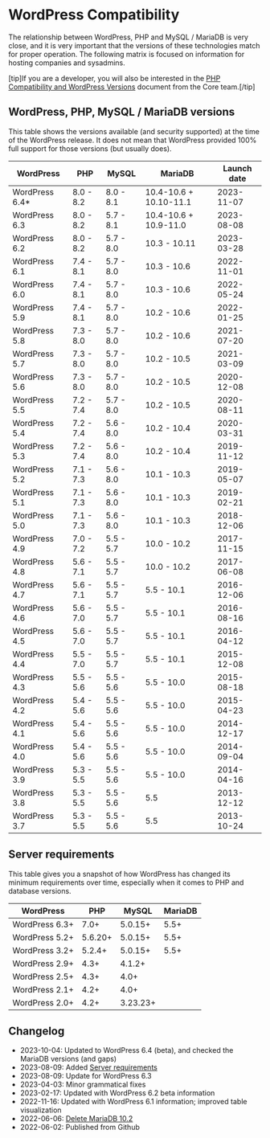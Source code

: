 # WordPress Compatibility

The relationship between WordPress, PHP and MySQL / MariaDB is very close, and it is very important that the versions of these technologies match for proper operation. The following matrix is focused on information for hosting companies and sysadmins.

[tip]If you are a developer, you will also be interested in the [PHP Compatibility and WordPress Versions](https://make.wordpress.org/core/handbook/references/php-compatibility-and-wordpress-versions/) document from the Core team.[/tip]

## WordPress, PHP, MySQL / MariaDB versions

This table shows the versions available (and security supported) at the time of the WordPress release. It does not mean that WordPress provided 100% full support for those versions (but usually does).

WordPress | PHP | MySQL | MariaDB | Launch date
---- | ---- | ---- | ---- | ----
WordPress 6.4* | 8.0 - 8.2 | 8.0 - 8.1 | 10.4-10.6 + 10.10-11.1 | 2023-11-07
WordPress 6.3 | 8.0 - 8.2 | 5.7 - 8.1 | 10.4-10.6 + 10.9-11.0 | 2023-08-08
WordPress 6.2 | 8.0 - 8.2 | 5.7 - 8.0 | 10.3 - 10.11 | 2023-03-28
WordPress 6.1 | 7.4 - 8.1 | 5.7 - 8.0 | 10.3 - 10.6 | 2022-11-01
WordPress 6.0 | 7.4 - 8.1 | 5.7 - 8.0 | 10.3 - 10.6 | 2022-05-24
WordPress 5.9 | 7.4 - 8.1 | 5.7 - 8.0 | 10.2 - 10.6 | 2022-01-25
WordPress 5.8 | 7.3 - 8.0 | 5.7 - 8.0 | 10.2 - 10.6 | 2021-07-20
WordPress 5.7 | 7.3 - 8.0 | 5.7 - 8.0 | 10.2 - 10.5 | 2021-03-09
WordPress 5.6 | 7.3 - 8.0 | 5.7 - 8.0 | 10.2 - 10.5 | 2020-12-08
WordPress 5.5 | 7.2 - 7.4 | 5.7 - 8.0 | 10.2 - 10.5 | 2020-08-11
WordPress 5.4 | 7.2 - 7.4 | 5.6 - 8.0 | 10.2 - 10.4 | 2020-03-31
WordPress 5.3 | 7.2 - 7.4 | 5.6 - 8.0 | 10.2 - 10.4 | 2019-11-12
WordPress 5.2 | 7.1 - 7.3 | 5.6 - 8.0 | 10.1 - 10.3 | 2019-05-07
WordPress 5.1 | 7.1 - 7.3 | 5.6 - 8.0 | 10.1 - 10.3 | 2019-02-21
WordPress 5.0 | 7.1 - 7.3 | 5.6 - 8.0 | 10.1 - 10.3 | 2018-12-06
WordPress 4.9 | 7.0 - 7.2 | 5.5 - 5.7 | 10.0 - 10.2 | 2017-11-15
WordPress 4.8 | 5.6 - 7.1 | 5.5 - 5.7 | 10.0 - 10.2 | 2017-06-08
WordPress 4.7 | 5.6 - 7.1 | 5.5 - 5.7 | 5.5 - 10.1 | 2016-12-06
WordPress 4.6 | 5.6 - 7.0 | 5.5 - 5.7 | 5.5 - 10.1 | 2016-08-16
WordPress 4.5 | 5.6 - 7.0 | 5.5 - 5.7 | 5.5 - 10.1 | 2016-04-12
WordPress 4.4 | 5.5 - 7.0 | 5.5 - 5.7 | 5.5 - 10.1 | 2015-12-08
WordPress 4.3 | 5.5 - 5.6 | 5.5 - 5.6 | 5.5 - 10.0 | 2015-08-18
WordPress 4.2 | 5.4 - 5.6 | 5.5 - 5.6 | 5.5 - 10.0 | 2015-04-23
WordPress 4.1 | 5.4 - 5.6 | 5.5 - 5.6 | 5.5 - 10.0 | 2014-12-17
WordPress 4.0 | 5.4 - 5.6 | 5.5 - 5.6 | 5.5 - 10.0 | 2014-09-04
WordPress 3.9 | 5.3 - 5.5 | 5.5 - 5.6 | 5.5 - 10.0 | 2014-04-16
WordPress 3.8 | 5.3 - 5.5 | 5.5 - 5.6 | 5.5 | 2013-12-12
WordPress 3.7 | 5.3 - 5.5 | 5.5 - 5.6 | 5.5 | 2013-10-24

## Server requirements

This table gives you a snapshot of how WordPress has changed its minimum requirements over time, especially when it comes to PHP and database versions.

WordPress | PHP | MySQL | MariaDB
---- | ---- | ---- | ----
WordPress 6.3+ | 7.0+ | 5.0.15+ | 5.5+
WordPress 5.2+ | 5.6.20+ | 5.0.15+ | 5.5+
WordPress 3.2+ | 5.2.4+ | 5.0.15+ | 5.5+
WordPress 2.9+ | 4.3+ | 4.1.2+ | 
WordPress 2.5+ | 4.3+ | 4.0+ | 
WordPress 2.1+ | 4.2+ | 4.0+ | 
WordPress 2.0+ | 4.2+ | 3.23.23+ | 

## Changelog

- 2023-10-04: Updated to WordPress 6.4 (beta), and checked the MariaDB versions (and gaps)
- 2023-08-09: Added [Server requirements](https://codex.wordpress.org/Template:Server_requirements)
- 2023-08-09: Update for WordPress 6.3
- 2023-04-03: Minor grammatical fixes
- 2023-02-17: Updated with WordPress 6.2 beta information
- 2022-11-16: Updated with WordPress 6.1 information; improved table visualization
- 2022-06-06: [Delete MariaDB 10.2](https://core.trac.wordpress.org/ticket/55791)
- 2022-06-02: Published from Github
